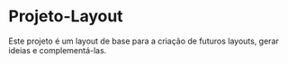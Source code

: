 # Projeto-Layout
Este projeto é um layout de base para a criação de futuros layouts, gerar ideias e complementá-las.

